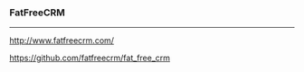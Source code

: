 ### FatFreeCRM
---

http://www.fatfreecrm.com/

https://github.com/fatfreecrm/fat_free_crm


```
```

```ruby
```

```
```

